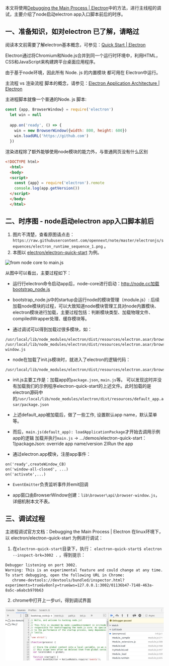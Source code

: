 本文将使用[Debugging the Main Process | Electron](https://electronjs.org/docs/tutorial/debugging-main-process)中的方法，进行主线程的调试，主要介绍了node启动electron app入口脚本前后的时序。 

## 一、准备知识，如对electron 已了解，请略过

阅读本文前需要了解electron基本概念，可参见：[Quick Start | Electron](https://electronjs.org/docs/tutorial/quick-start)  

Electron通过将Chromium和Node.js合并到同一个运行时环境中，利用HTML，CSS和JavaScript来构建跨平台桌面应用程序。  

由于基于node环境，因此所有 Node. js 的内置模块 都可用在 Electron中运行。   

主流程 vs 渲染流程 脚本的概念，请参见：[Electron Application Architecture | Electron](https://electronjs.org/docs/tutorial/application-architecture#main-and-renderer-processes)  

主进程脚本就像一个普通的Node. js 脚本:
```javascript
const {app, BrowserWindow} = require('electron')
  let win = null
  
  app.on('ready', () => {
    win = new BrowserWindow({width: 800, height: 600})
    win.loadURL('https://github.com')
  })
```
渲染进程除了额外能够使用node模块的能力外，与普通网页没有什么区别
```html
<!DOCTYPE html>
  <html>
  <body>
  <script>
    const {app} = require('electron').remote
    console.log(app.getVersion())
  </script>
  </body>
  </html>
```
## 二、时序图 - node启动electron app入口脚本前后

1) 图片不清楚，查看原图请点击：`https://raw.githubusercontent.com/opennext/note/master/electronjs/sequences/electron_runtime_sequence_1.png` 。
2) 本图以 [electron/electron-quick-start](https://github.com/electron/electron-quick-start) 为例。

![from node core to main.js](https://raw.githubusercontent.com/opennext/note/master/electronjs/sequences/electron_runtime_sequence_1.png)

从图中可以看出，主要过程如下：

- 运行行electron命令启动app后，node-core进行启动：http://node.cc加载bootstrap_node.js 

- bootstrap_node.js中的startup会运行node的模块管理（module.js）: 后续加载node模块的过程，可以大致知道node模块管理工具对node内置模块、electron模块进行加载，主要过程包括：判断模块类型、加载物理文件、compiledWrapper处理、缓存模块等。

- 通过调试可以得到加载过很多模块，如：
```
/usr/local/lib/node_modules/electron/dist/resources/electron.asar/browser/api/app.js
/usr/local/lib/node_modules/electron/dist/resources/electron.asar/browser/api/browser-window.js
```
- node在加载了init.js模块时，就进入了electron的逻辑代码：
```
/usr/local/lib/node_modules/electron/dist/resources/electron.asar/browser/init.js
```

- init.js主要工作是：加载app的`package.json`, `main.js`等。 可以发现这时并没有加载我们的示例程序electron-quick-start的上述文件。此时加载的是electron源码中的`/usr/local/lib/node_modules/electron/dist/resources/default_app.asar/package.json`

- 上述default_app被加载后，做了一些工作, 设置默认app name，默认菜单等。

- 而后，`main.js(default_app): loadApplicationPackage`才开始去调用示例app的逻辑
加载并执行`main.js` -> .../demos/electron-quick-start：
1)packageJson: override app name/version
2)Run the app

- 通过electron.app模块，注册app事件：
```
on('ready',createWindow_CB)
on('window-all-closed', ...)
on('activate',...)
```

- `EventEmitter`负责监听事件并emit回调

- app窗口由BrowserWindow创建：`lib\browser\api\browser-window.js`，详细机制本文不表。

## 三、调试过程

主进程调试官方文档：Debugging the Main Process | Electron 
在linux环境下，以 electron/electron-quick-start 为例进行调试：

1. 在`electron-quick-start`目录下，执行： `electron-quick-start$ electron --inspect-brk=3002 .` ，得到提示：
```
Debugger listening on port 3002.
Warning: This is an experimental feature and could change at any time.
To start debugging, open the following URL in Chrome:
   chrome-devtools://devtools/bundled/inspector.html?experiments=true&v8only=true&ws=127.0.0.1:3002/01136b47-7148-463a-8a5c-a6abcb970b63
```
2. chrome中打开上一步uri，得到调试界面

![electron app 主进程调试界面](resources/1.jpg)
